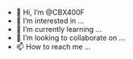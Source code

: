 - 👋 Hi, I’m @CBX400F
- 👀 I’m interested in ...
- 🌱 I’m currently learning ...
- 💞️ I’m looking to collaborate on ...
- 📫 How to reach me ...

<!---
CBX400F/CBX400F is a ✨ special ✨ repository because its `README.md` (this file) appears on your GitHub profile.
You can click the Preview link to take a look at your changes.
--->
